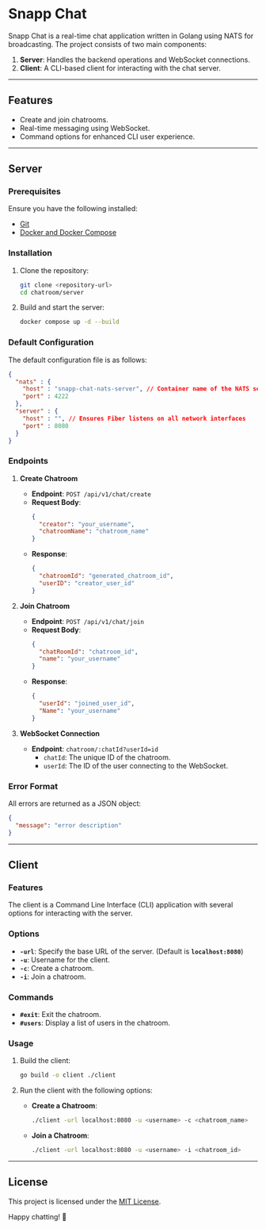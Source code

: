 # Snapp Chat

Snapp Chat is a real-time chat application written in Golang using NATS for broadcasting. The project consists of two main components:

1. **Server**: Handles the backend operations and WebSocket connections.
2. **Client**: A CLI-based client for interacting with the chat server.

---

## Features
- Create and join chatrooms.
- Real-time messaging using WebSocket.
- Command options for enhanced CLI user experience.

---

## Server

### Prerequisites
Ensure you have the following installed:
- [Git](https://git-scm.com/)
- [Docker and Docker Compose](https://docs.docker.com/)

### Installation
1. Clone the repository:
   ```bash
   git clone <repository-url>
   cd chatroom/server
   ```
2. Build and start the server:
   ```bash
   docker compose up -d --build
   ```

### Default Configuration
The default configuration file is as follows:
```json
{
  "nats" : {
    "host" : "snapp-chat-nats-server", // Container name of the NATS server
    "port" : 4222
  },
  "server" : {
    "host" : "", // Ensures Fiber listens on all network interfaces
    "port" : 8080
  }
}
```

### Endpoints

1. **Create Chatroom**
    - **Endpoint**: `POST /api/v1/chat/create`
    - **Request Body**:
      ```json
      {
        "creator": "your_username",
        "chatroomName": "chatroom_name"
      }
      ```  
    - **Response**:
      ```json
      {
        "chatroomId": "generated_chatroom_id",
        "userID": "creator_user_id"
      }
      ```

2. **Join Chatroom**
    - **Endpoint**: `POST /api/v1/chat/join`
    - **Request Body**:
      ```json
      {
        "chatRoomId": "chatroom_id",
        "name": "your_username"
      }
      ```  
    - **Response**:
      ```json
      {
        "userId": "joined_user_id",
        "Name": "your_username"
      }
      ```

3. **WebSocket Connection**
    - **Endpoint**: `chatroom/:chatId?userId=id`
        - `chatId`: The unique ID of the chatroom.
        - `userId`: The ID of the user connecting to the WebSocket.

### Error Format
All errors are returned as a JSON object:
```json
{
  "message": "error description"
}
```

---

## Client

### Features
The client is a Command Line Interface (CLI) application with several options for interacting with the server.

### Options
- **`-url`**: Specify the base URL of the server. (Default is **`localhost:8080`**)
- **`-u`**: Username for the client.
- **`-c`**: Create a chatroom.
- **`-i`**: Join a chatroom.

### Commands
- **`#exit`**: Exit the chatroom.
- **`#users`**: Display a list of users in the chatroom.

### Usage
1. Build the client:
   ```bash
   go build -o client ./client
   ```
2. Run the client with the following options:

    - **Create a Chatroom**:
      ```bash
      ./client -url localhost:8080 -u <username> -c <chatroom_name>
      ```

    - **Join a Chatroom**:
      ```bash
      ./client -url localhost:8080 -u <username> -i <chatroom_id>
      ```

---

## License
This project is licensed under the [MIT License](LICENSE).

Happy chatting! 🚀